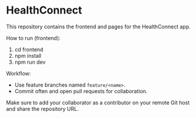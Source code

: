 # HealthConnect

This repository contains the frontend and pages for the HealthConnect app.

How to run (frontend):

1. cd frontend
2. npm install
3. npm run dev

Workflow:
- Use feature branches named `feature/<name>`.
- Commit often and open pull requests for collaboration.

Make sure to add your collaborator as a contributor on your remote Git host and share the repository URL.